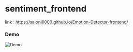 # sentiment_frontend

link : https://saloni0000.github.io/Emotion-Detector-frontend/

### Demo
![Demo](https://github.com/Saloni0000/Emotion-Detector-frontend/blob/main/emotion_detector_preview.gif)
